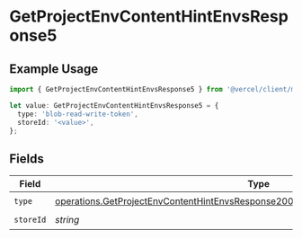 # GetProjectEnvContentHintEnvsResponse5

## Example Usage

```typescript
import { GetProjectEnvContentHintEnvsResponse5 } from '@vercel/client/models/operations';

let value: GetProjectEnvContentHintEnvsResponse5 = {
  type: 'blob-read-write-token',
  storeId: '<value>',
};
```

## Fields

| Field     | Type                                                                                                                                                                                       | Required           | Description |
| --------- | ------------------------------------------------------------------------------------------------------------------------------------------------------------------------------------------ | ------------------ | ----------- |
| `type`    | [operations.GetProjectEnvContentHintEnvsResponse200ApplicationJSONResponseBody35Type](../../models/operations/getprojectenvcontenthintenvsresponse200applicationjsonresponsebody35type.md) | :heavy_check_mark: | N/A         |
| `storeId` | _string_                                                                                                                                                                                   | :heavy_check_mark: | N/A         |
